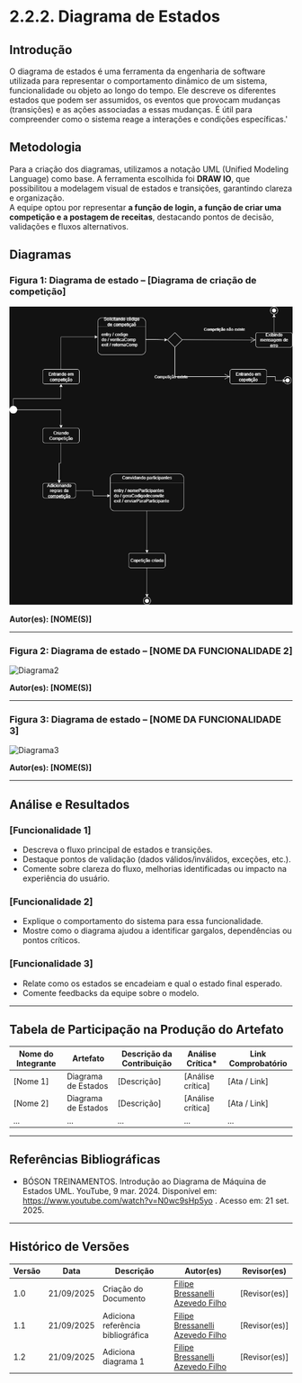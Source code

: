 # 2.2.2. Diagrama de Estados

## Introdução
O diagrama de estados é uma ferramenta da engenharia de software utilizada para representar o comportamento dinâmico de um sistema, funcionalidade ou objeto ao longo do tempo. Ele descreve os diferentes estados que podem ser assumidos, os eventos que provocam mudanças (transições) e as ações associadas a essas mudanças. É útil para compreender como o sistema reage a interações e condições específicas.'

## Metodologia
Para a criação dos diagramas, utilizamos a notação UML (Unified Modeling Language) como base. A ferramenta escolhida foi **DRAW IO**, que possibilitou a modelagem visual de estados e transições, garantindo clareza e organização.  
A equipe optou por representar **a função de login, a função de criar uma competição e a postagem de receitas**, destacando pontos de decisão, validações e fluxos alternativos.

## Diagramas

### Figura 1: Diagrama de estado – [Diagrama de criação de competição]
![Diagrama de criação de competição](../../assets/Diagramadeestados.criandocompeticao.drawio.png)

**Autor(es): [NOME(S)]**

---

### Figura 2: Diagrama de estado – [NOME DA FUNCIONALIDADE 2]
![Diagrama2](link-ou-caminho-do-diagrama)

**Autor(es): [NOME(S)]**

---

### Figura 3: Diagrama de estado – [NOME DA FUNCIONALIDADE 3]
![Diagrama3](link-ou-caminho-do-diagrama)

**Autor(es): [NOME(S)]**

---

## Análise e Resultados

### [Funcionalidade 1]
- Descreva o fluxo principal de estados e transições.  
- Destaque pontos de validação (dados válidos/inválidos, exceções, etc.).  
- Comente sobre clareza do fluxo, melhorias identificadas ou impacto na experiência do usuário.  

### [Funcionalidade 2]
- Explique o comportamento do sistema para essa funcionalidade.  
- Mostre como o diagrama ajudou a identificar gargalos, dependências ou pontos críticos.  

### [Funcionalidade 3]
- Relate como os estados se encadeiam e qual o estado final esperado.  
- Comente feedbacks da equipe sobre o modelo.  

---

## Tabela de Participação na Produção do Artefato

| Nome do Integrante | Artefato | Descrição da Contribuição | Análise Crítica* | Link Comprobatório |
|---------------------|----------|---------------------------|------------------|---------------------|
| [Nome 1] | Diagrama de Estados | [Descrição] | [Análise crítica] | [Ata / Link] |
| [Nome 2] | Diagrama de Estados | [Descrição] | [Análise crítica] | [Ata / Link] |
| ... | ... | ... | ... | ... |

---

## Referências Bibliográficas
- BÓSON TREINAMENTOS. Introdução ao Diagrama de Máquina de Estados UML. YouTube, 9 mar. 2024. Disponível em: https://www.youtube.com/watch?v=N0wc9sHp5yo
. Acesso em: 21 set. 2025.

---

## Histórico de Versões

| Versão | Data | Descrição | Autor(es) | Revisor(es) |
|--------|------|-----------|------------|--------------|
| 1.0 | 21/09/2025 | Criação do Documento | [Filipe Bressanelli Azevedo Filho](https://github.com/fbressa) | [Revisor(es)] |
| 1.1 | 21/09/2025 | Adiciona referência bibliográfica | [Filipe Bressanelli Azevedo Filho](https://github.com/fbressa) | [Revisor(es)] |
| 1.2 | 21/09/2025 | Adiciona diagrama 1 | [Filipe Bressanelli Azevedo Filho](https://github.com/fbressa) | [Revisor(es)] |
